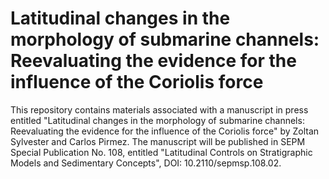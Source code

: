 # Latitudinal changes in the morphology of submarine channels: Reevaluating the evidence for the influence of the Coriolis force

This repository contains materials associated with a manuscript in press entitled "Latitudinal changes in the morphology of submarine channels: Reevaluating the evidence for the influence of the Coriolis force" by Zoltan Sylvester and Carlos Pirmez. The manuscript will be published in SEPM Special Publication No. 108, entitled "Latitudinal Controls on Stratigraphic Models and Sedimentary Concepts", DOI: 10.2110/sepmsp.108.02.